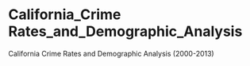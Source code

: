 # California_Crime Rates_and_Demographic_Analysis
 California Crime Rates and Demographic Analysis (2000-2013)
